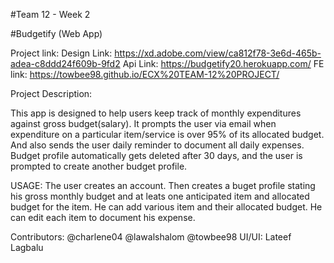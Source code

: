 #Team 12 - Week 2

#Budgetify (Web App)

Project link:
Design Link: https://xd.adobe.com/view/ca812f78-3e6d-465b-adea-c8ddd24f609b-9fd2
Api Link: https://budgetify20.herokuapp.com/
FE link: https://towbee98.github.io/ECX%20TEAM-12%20PROJECT/

Project Description: 

This app is designed to help users keep track of monthly expenditures against gross budget(salary). It prompts the user via email when expenditure on a particular item/service is over 95% of its allocated budget. And also sends the user daily reminder to document all daily expenses. Budget profile automatically gets deleted after 30 days, and the user is prompted to create another budget profile.

USAGE:
The user creates an account. Then creates a buget profile stating his gross monthly budget and at leats one anticipated item and allocated budget for the item. He can add various item and their allocated budget. He can edit each item to document his expense.

Contributors:
@charlene04
@lawalshalom
@towbee98
UI/UI: Lateef Lagbalu